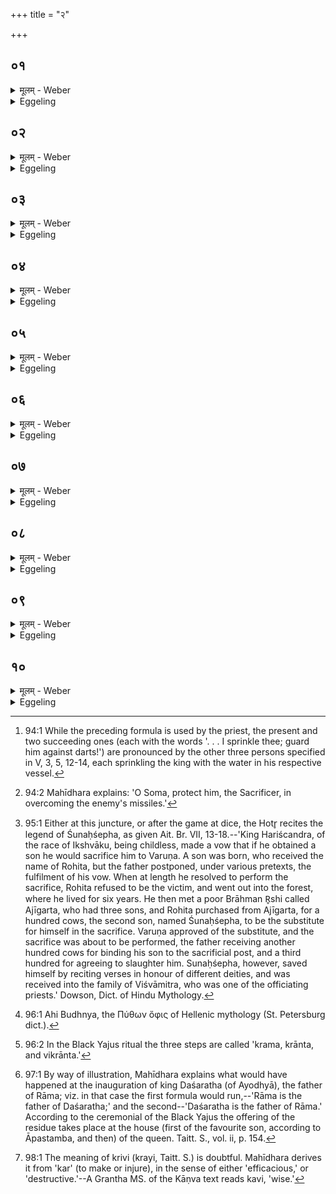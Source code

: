 +++
title = "२"

+++

##  ०१
<details><summary>मूलम् - Weber</summary>

तं वै प्रा᳘ञ्चं ति᳘ष्ठन्तमभि᳘षिञ्चति॥  
पुर᳘स्ताद्ब्राह्मॗणो ऽभि᳘षिञ्चत्यध्वर्यु᳘र्वा यो᳘ वास्य पुरो᳘हितो भ᳘वति पश्चादि᳘तरे॥
</details>

<details><summary>Eggeling</summary>

1. He (the king) is anointed (sprinkled) whilst standing with his face turned towards the east. A Brāhman--either the Adhvaryu, or he who is his (the king's) court chaplain--sprinkles him in front, from behind;--
</details>

##  ०२
<details><summary>मूलम् - Weber</summary>

सो᳘मस्य त्वा द्युम्नेनाभि᳘षिञ्चामी᳘ति॥  
वीॗर्येणैत᳘दाहाग्नेर्भ्रा᳘जसे᳘ति वीॗर्येणैॗवैत᳘दाह सू᳘र्यस्य व᳘र्चसे᳘ति वीॗर्येणैॗवैत᳘दाहे᳘न्द्रस्येन्द्रियेणे᳘ति वीॗर्येणैॗवैत᳘दाह क्षत्रा᳘णां क्षत्र᳘पतिरेधी᳘ति रा᳘ज्ञामधिराज᳘ एधी᳘त्येॗवैत᳘दाहा᳘ति दिद्यू᳘न्पाहीती᳘षवो वै᳘ दिद्य᳘व इषुबध᳘मेॗवैनमेतद᳘तिनयति तस्मादाहा᳘ति दिद्यू᳘न्पाही᳘ति॥
</details>

<details><summary>Eggeling</summary>

2. With (Vāj. S. X, 17), 'With Soma's glory I sprinkle thee,'--'with vigour' he thereby says; 'With Agni's glow . . . [^egg_187],'--'with vigour' he thereby says;--'With Sūrya's splendour . . .,'--'with vigour' he thereby says;--'With Indra's energy. . .,'--'with vigour' he thereby says;--'Be thou the chieftain of chiefs!'--'be thou the supreme king of kings' he thereby says;--'Guard (him) [^egg_188] against darts!'--darts meaning arrows, it is past murder by arrows that he thus guides him: therefore he says, 'guard him against darts!'

[^egg_187]: 94:1 While the preceding formula is used by the priest, the present and two succeeding ones (each with the words '. . . I sprinkle thee; guard him against darts!') are pronounced by the other three persons specified in V, 3, 5, 12-14, each sprinkling the king with the water in his respective vessel.

[^egg_188]: 94:2 Mahīdhara explains: 'O Soma, protect him, the Sacrificer, in overcoming the enemy's missiles.'


</details>

##  ०३
<details><summary>मूलम् - Weber</summary>

इमं᳘ देवाः॥  
असपत्न᳘ᳫं᳘ सुवध्वमि᳘तीमं᳘ देवा अभ्रातृव्य᳘ᳫं᳘ सुवध्वमि᳘त्येॗवैत᳘दाह महते᳘ क्षत्रा᳘य महते ज्यै᳘ष्ठ्याये᳘ति ना᳘त्र तिरो᳘हितमिवास्ति महते जा᳘नराज्याये᳘ति महते ज᳘नानाम् राज्याये᳘त्येॗवैत᳘दाहेन्द्रस्येन्द्रियाये᳘ति वीॗर्याये᳘त्येॗवैत᳘दाह यदाहे᳘न्द्रस्येन्द्रियाये᳘तीम᳘ममु᳘ष्य पुत्र᳘ममु᳘ष्यै पुत्रमि᳘ति तद्य᳘देॗवास्य ज᳘न्म त᳘त एॗवैत᳘दाहास्यै᳘ विश इ᳘ति य᳘स्यै विशो रा᳘जा भ᳘वत्येष᳘ वो ऽमी रा᳘जा सो᳘मो ऽस्मा᳘कम् ब्राह्मन्\आ᳘नां राजे᳘ति त᳘दस्मा इदᳫं स᳘र्वमाद्य᳘ करोति ब्राह्मण᳘मेवापो᳘द्धरति त᳘स्माद्ब्राह्मॗणो ऽनाद्यः सो᳘मराजा हि भ᳘वति॥
</details>

<details><summary>Eggeling</summary>

3. [Vāj. S. X, 18] 'Quicken him, O gods, to

be unrivalled!'--he thereby says, 'Quicken him, O gods, so as to be without an enemy;'--'For great chiefdom, for great lordship!'--in this there is nothing obscure;--'For man-rule!'--'for the ruling of men' he thereby says;--'For Indra's lordly sway!'--'for power' he means to say, when he says, 'for Indra's lordly sway!'--'Him, the son of such and such (a man), the son of such and such (a woman),'--whatever be his parentage regarding that he says this;--'of such and such a people'--that is to say, of the people whose king he is;--'This man, O ye (people), is your king, Soma is the king of us Brahmans!'--he thereby causes everything here to be food for him (the king); the Brāhman alone he excepts: therefore the Brāhman is not to be fed upon, for he has Soma for his king [^egg_189].

[^egg_189]: 95:1 Either at this juncture, or after the game at dice, the Hotr̥ recites the legend of Śunaḥśepha, as given Ait. Br. VII, 13-18.--'King Hariścandra, of the race of Ikshvāku, being childless, made a vow that if he obtained a son he would sacrifice him to Varuṇa. A son was born, who received the name of Rohita, but the father postponed, under various pretexts, the fulfilment of his vow. When at length he resolved to perform the sacrifice, Rohita refused to be the victim, and went out into the forest, where he lived for six years. He then met a poor Brāhman R̥shi called Ajīgarta, who had three sons, and Rohita purchased from Ajīgarta, for a hundred cows, the second son, named Śunaḥśepha, to be the substitute for himself in the sacrifice. Varuṇa approved of the substitute, and the sacrifice was about to be performed, the father receiving another hundred cows for binding his son to the sacrificial post, and a third hundred for agreeing to slaughter him. Sunaḥśepha, however, saved himself by reciting verses in honour of different deities, and was received into the family of Viśvāmitra, who was one of the officiating priests.' Dowson, Dict. of Hindu Mythology.

</details>

##  ०४
<details><summary>मूलम् - Weber</summary>

अ᳘थैत᳘मभिषेक᳘म्॥  
कृष्णविषाण᳘यानुवि᳘मृष्टे वीर्यं᳘ वा᳘ एत᳘दपां र᳘सः स᳘म्भृतो भवति ये᳘नैनमेत᳘दभिषिञ्च᳘तीद᳘म् मे वीर्य᳘ᳫं᳘ स᳘र्वमात्मा᳘नमु᳘पस्पृशादि᳘ति त᳘स्माद्वा᳘ अनुवि᳘मृष्टे॥
</details>

<details><summary>Eggeling</summary>

4. He (the king) then rubs the sprinkled water

over himself with the horn of a black antelope; for that collected essence of the waters wherewith he now anoints him means vigour: 'May this vigour of mine spread through my whole self,' thus he thinks, and therefore he rubs it all over himself.
</details>

##  ०५
<details><summary>मूलम् - Weber</summary>

सो ऽनुवि᳘मृष्टे॥  
प्र प᳘र्वतस्य वृषभ᳘स्य पृष्ठादि᳘ति य᳘थायम् प᳘र्वतो ऽतिष्ठा᳘वा य᳘थर्षभः᳘ पशू᳘नतिष्ठा᳘वैवं वा᳘ एष᳘ इदᳫं स᳘र्वम᳘तितिष्ठत्यर्वा᳘गेॗवास्मादिदᳫं स᳘र्वम् भवति यो᳘ राजसू᳘येन य᳘जते त᳘स्मादाह प्र प᳘र्वतस्य वृषभस्य पृष्ठान्ना᳘वश्चरन्ति स्वसि᳘च इयानाः᳘ ता आ᳘ववृत्रन्नधरागु᳘दक्ता अ᳘हिम् बुध्न्य᳘मनु री᳘यमाणा इति॥
</details>

<details><summary>Eggeling</summary>

5. He rubs it over himself, with (Vāj. S. X, 19), Forth from the back of the mountain, of the bull,'--even as the mountain stands out here, even as the bull stands out beyond the cattle, so does he who performs the Rājasūya stand out beyond everything here, and everything here is below him: therefore he says, 'Forth from the back of the mountain, of the bull,'--'The ships keep moving, the self-pouring; they, the upwards bent, have turned back downwards, flowing after the dragon of the deep [^egg_190].'

[^egg_190]: 96:1 Ahi Budhnya, the Πύθων ὄφις of Hellenic mythology (St. Petersburg dict.).

</details>

##  ०६
<details><summary>मूलम् - Weber</summary>

अ᳘थैनमन्त᳘रेव᳘ शार्दूलचर्म᳘णि विष्णुक्रमा᳘न्क्रमयति॥  
विष्णोर्विक्र᳘मणमसि वि᳘ष्णोर्वि᳘क्रान्तमसि वि᳘ष्णोः क्रान्त᳘मसी᳘तीमे वै᳘ लोका वि᳘ष्णोर्विक्र᳘मणं वि᳘ष्णोर्वि᳘क्रान्तं वि᳘ष्णोः क्रान्तं त᳘दिमा᳘नेव᳘ लोका᳘न्त्समारु᳘ह्य स᳘र्वमेॗवेद᳘मुप᳘र्युपरि भवत्यर्वा᳘गेॗवास्मादिदᳫं स᳘र्वम् भवति॥
</details>

<details><summary>Eggeling</summary>

6. He then makes him step the (three) Vishṇu-steps within (the extent of) the tiger's skin, with, 'Vishṇu's outstepping thou art! Vishṇu's outstep thou art! Vishṇu's step thou art!' Now Vishṇu's outstepping (vikramaṇa), Vishṇu's outstep (vikrānta), and Vishṇu's step (krānta) [^egg_191] are these (three) worlds: thus having ascended these worlds, he is high above everything here, and everything here is below him.

[^egg_191]: 96:2 In the Black Yajus ritual the three steps are called 'krama, krānta, and vikrānta.'

</details>

##  ०७
<details><summary>मूलम् - Weber</summary>

अ᳘थ ब्राह्मण᳘स्य पा᳘त्रे॥  
संस्रवा᳘न्त्सम᳘वनयति त᳘द्ब्राह्मणं रा᳘जानम᳘नु यशः करोति त᳘स्माद्ब्राह्मणो रा᳘जानम᳘नु य᳘शः॥
</details>

<details><summary>Eggeling</summary>

7. He then pours the remainders (of the water) together into the Brāhman's vessel: he thereby makes the Brāhman an object of respect after the king, whence the Brāhman is an object of respect after the king.
</details>

##  ०८
<details><summary>मूलम् - Weber</summary>

तॗद्यो ऽस्य पुत्रः᳘ प्रिय᳘तमो भ᳘वति॥  
त᳘स्मा एतत्पा᳘त्रम् प्र᳘यछतीद᳘म् मे ऽयं᳘ वीर्य᳘म् पुॗत्रो ऽनुसं᳘तनवदि᳘ति॥
</details>

<details><summary>Eggeling</summary>

8. And to him who is his (the king's) dearest son, he hands that vessel, thinking, 'May this son of mine perpetuate this vigour of mine!'
</details>

##  ०९
<details><summary>मूलम् - Weber</summary>

अ᳘थ प्रतिपरे᳘त्य गा᳘र्हपत्यमन्वा᳘रब्धे जुहोति॥  
प्र᳘जापते न त्व᳘देता᳘न्यन्यो वि᳘श्वा रूपा᳘णि प᳘रि ता᳘ बभूव य᳘त्कामास्ते जुहुमस्त᳘न्नो अस्त्वय᳘ममु᳘ष्य पिते᳘ति तद्यः᳘ पुत्रस्त᳘म् पित᳘रं करो᳘ति यः᳘ पिता त᳘म् पुत्रं त᳘देनयोर्वीॗर्ये व्य᳘तिषजत्यसा᳘वस्य᳘ पिते᳘ति तद्यः᳘ पिता त᳘म् पित᳘रं करो᳘ति यः᳘ पुत्रस्त᳘म् पुत्रं त᳘देनयोर्वीॗर्ये व्य᳘तिषज्य पु᳘नरेव᳘ यथायथं᳘ करोति वय᳘ᳫं᳘ स्याम प᳘तयो रयीणाᳫं स्वाहे᳘त्याशी᳘रेॗवैॗषैत᳘स्य क᳘र्मण आशि᳘षमेॗवैतदा᳘शास्ते॥
</details>

<details><summary>Eggeling</summary>

9. He then returns to the Gārhapatya fire, (his son) holding on to him behind, and offers, with (Vāj. S. X, 20), 'O Prajāpati, than thee none other hath encompassed all these forms: for whatsoever object we sacrifice, let that accrue unto us!--This one is the father of N.N.!'--him who is the son, he makes the father, and him who is the father, he makes the son [^egg_192]: he thereby links together the vigour of both of them.--'N.N. is the father of this one!' him who is the father, he makes the father, and him who is the son, he makes the son: after linking together the vigour of these two, he puts it again in the proper way,--'May we be the lords of riches, hail!'--this is the blessing of that ceremony a blessing he thereby invokes.

[^egg_192]: 97:1 By way of illustration, Mahīdhara explains what would have happened at the inauguration of king Daśaratha (of Ayodhyā), the father of Rāma; viz. in that case the first formula would run,--'Rāma is the father of Daśaratha;' and the second--'Daśaratha is the father of Rāma.' According to the ceremonial of the Black Yajus the offering of the residue takes place at the house (first of the favourite son, according to Āpastamba, and then) of the queen. Taitt. S., vol. ii, p. 154.

</details>

##  १०
<details><summary>मूलम् - Weber</summary>

अ᳘थ य एष᳘ संस्रवो᳘ ऽतिरिक्तो भ᳘वति त᳘माग्नीध्री᳘ये जुहोत्य᳘तिरिक्तो वा᳘ एष᳘ संस्रवो᳘ भवत्य᳘तिरिक्त आग्नीध्री᳘यो गा᳘र्हपत्ये हवीं᳘षि श्रप᳘यन्त्याहवनीये जुह्वत्य᳘थैषो᳘ ऽतिरिक्तंतद᳘तिरिक्त एॗवैतद᳘तिरिक्तं दधात्युत्तरार्धे᳘ जुहोत्येषॗ ह्येत᳘स्य देव᳘स्य दिक्त᳘स्मादुत्तरार्धे᳘ जुहोति स᳘ जुहोति रु᳘द्र य᳘त्ते क्रि᳘वि प᳘रं ना᳘म त᳘स्मिन्हुत᳘मस्यमेष्ट᳘मसि स्वाहे᳘ति॥
</details>
<details><summary>Eggeling</summary>

10. And any residue that is left over, he offers in the Āgnīdhrīya; for redundant is that residue, and redundant also is the Āgnīdhrīya,--in the Gārhapatya they cook the oblations, and in the Āhavanīya they offer, but that one is redundant: thus he puts the redundant to the redundant. He offers it on the north part (of the hearth), for that is the region of that god (Rudra): hence he offers it on the north

part. He offers with, 'O Rudra, whatever potent [^egg_193], highest name is thine, therein thou art an offering, thou art a home-offering, hail!'

[^egg_193]: 98:1 The meaning of krivi (krayi, Taitt. S.) is doubtful. Mahīdhara derives it from 'kar' (to make or injure), in the sense of either 'efficacious,' or 'destructive.'--A Grantha MS. of the Kāṇva text reads kavi, 'wise.'
</details>


